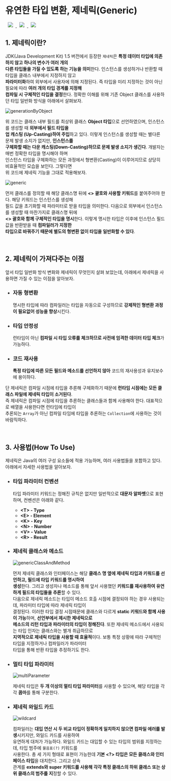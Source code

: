 # 유연한 타입 변환, 제네릭(Generic)
<a href="http://melonicedlatte.com/">
    <img src="https://img.shields.io/badge/Java-red"
        style="height : auto; margin-left : 8px; margin-right : 8px;"/>
    <img src="https://img.shields.io/badge/DataType-orange"
        style="height : auto; margin-left : 8px; margin-right : 8px;"/>
    <img src="https://img.shields.io/badge/Generic-yellow"
        style="height : auto; margin-left : 8px; margin-right : 8px;"/>
</a>


## 1. 제네릭이란?
JDK(Java Development Kit) 1.5 버전에서 등장한 `제네릭`은 **특정 데이터 타입에 의존하지 않고 하나의 변수가 여러 개의  
다른 타입들을 가질 수 있도록 하는 기능을 의미**한다. 인스턴스를 생성하거나 반환할 때 타입을 클래스 내부에서 지정하지 않고  
**파라미터화**하여 외부에서 사용자에 의해 지정된다. 즉 타입을 미리 지정하는 것이 아닌 필요에 따라 **여러 개의 타입 경계를 지정해    
컴파일 시 구체적인 타입을 결정**한다. 정확한 이해를 위해 기존 Object 클래스를 사용하던 타입 일반화 방식을 아래에서 살펴보자.

![generationByObject](https://user-images.githubusercontent.com/78818063/169716697-c69a4775-98eb-456b-9c50-41d480edc853.png)

위 코드는 클래스 내부 필드를 최상위 클래스 **Object 타입**으로 선언하였으며, 인스턴스를 생성할 때 **외부에서 필드 타입을  
업 캐스팅 (Up-Casting)하여 주입**하고 있다. 이렇게 인스턴스를 생성할 때는 별다른 문제 발생 소지가 없지만, **인스턴스를  
구체화할 때는 다운 캐스팅(Down-Casting)하므로 문제 발생 소지가 생긴다**. 개발자는 매번 정확한 타입을 명시해야 하며  
인스턴스 타입을 구체화하는 모든 과정에서 형변환(Casting)이 이루어지므로 상당히 비효율적인 모습을 보인다. 그렇다면  
위 코드에 제네릭 기능을 그대로 적용해보자.

![generic](https://user-images.githubusercontent.com/78818063/169716853-5dd62ea0-cb3e-4005-b22c-7a52e0e48e82.png)

먼저 클래스를 정의할 때 해당 클래스명 뒤에 **<> 괄호와 사용할 키워드**를 붙여주어야 한다. 해당 키워드는 인스턴스를 생성해  
필드 값을 초기화할 때 파라미터로 받을 타입을 의미한다. 다음으로 외부에서 인스턴스를 생성할 때 마찬가지로 클래스명 뒤에   
**<> 괄호와 함께 구체적인 타입을 명시**한다. 이렇게 명시한 타입은 이후에 인스턴스 필드 값을 반환받을 때 **컴파일러가 지정한  
타입으로 바꿔주기 때문에 별도의 형변환 없이 타입을 일반화할 수 있다**.

<br>

## 2. 제네릭이 가져다주는 이점
앞서 타입 일반화 방식 변화와 제네릭이 무엇인지 살펴 보았는데, 아래에서 제네릭을 사용하면 가질 수 있는 이점을 알아보자.

  * ### 자동 형변환 ###
    명시한 타입에 따라 컴파일러는 타입을 자동으로 구성하므로 **강제적인 형변환 과정이 필요없어 성능을 향상**시킨다.  

  * ### 타입 안정성 ###
    런타임이 아닌 **컴파일 시 타입 오류를 체크하므로 사전에 엄격한 데이터 타입 체크**가 가능하다.

  * ### 코드 재사용 ###
    **특정 타입에 따른 모든 필드와 메소드를 선언하지 않아** 코드의 재사용성과 유지보수에 용이하다.  

단 제네릭은 컴파일 시점에 타입을 추론해 구체화하기 때문에 **런타임 시점에는 모든 클래스 파일에 제네릭 타입이 소거된다**.  
즉 제네릭은 컴파일 시점에 타입을 추론하는 클래스들과 함께 사용해야 한다. 대표적으로 배열을 사용한다면 런타임에 타입이  
추론되는 `Array`가 아닌 컴파일 타임에 타입을 추론하는 `Collection`에 사용하는 것이 바람직하다.  

<br>

## 3. 사용법(How To Use)
제네릭은 Java의 여러 구성 요소들에 적용 가능하며, 여러 사용법들을 포함하고 있다. 아래에서 자세한 사용법을 알아보자.  

  * ### 타입 파라미터 컨벤션 ###
    타입 파라미터 키워드는 정해진 규칙은 없지만 일반적으로 **대문자 알파벳**으로 표현하며, 컨벤션은 아래와 같다.
    * **\<T> - Type**
    * **\<E> - Element**
    * **\<K> - Key**
    * **\<N> - Number**
    * **\<V> - Value**
    * **\<R> - Result**
    
  * ### 제네릭 클래스와 메소드 ###
    ![genericClassAndMethod](https://user-images.githubusercontent.com/78818063/169716860-68fed7e4-f9ee-423f-a7d7-a0e4f869b3c6.png)
    
    먼저 제네릭 클래스와 인터페이스는 해당 **클래스 명 옆에 제네릭 타입과 키워드를 선언하고, 필드에 타입 키워드를 명시하여  
    생성**한다. 그리고 생성자나 메소드를 통해 앞서 사용했던 **키워드를 재사용하여 유연하게 필드의 타입들을 추론**할 수 있다.  
    다음으로 제네릭 메소드는 타입이 메소드 호출 시점에 결정되야 하는 경우 사용되는데, 파라미터 타입에 따라 제네릭 타입이  
    결정된다. 이러한 타입 결정 시점때문에 클래스와 다르게 **static 키워드와 함께 사용이 가능**하며, **선언부에서 제시한 제네릭으로  
    메소드의 리턴 타입과 파라미터의 타입이 정해진다**. 또한 제네릭 메소드에서 사용되는 타입 인자는 클래스와는 별개 취급하므로  
    **지역적으로 제네릭 타입을 사용할 때 효율적**이다. 보통 특정 상황에 따라 구체적인 타입을 지정하거나 컴파일러가 파라미터  
    타입을 통해 반환 타입을 추정하기도 한다.
    
  * ### 멀티 타입 파라미터 ###
    ![multiParameter](https://user-images.githubusercontent.com/78818063/169716862-67ea45b5-5f5b-4d9a-8e81-7079e5d20243.png)
    
    제네릭 타입은 **두 개 이상의 멀티 타입 파라미터**를 사용할 수 있으며, 해당 타입을 각각 **콤마**를 통해 구분한다.
    
  * ### 제네릭 와일드 카드 ###
    ![wildcard](https://user-images.githubusercontent.com/78818063/169716865-7eac6f8c-0a02-4b96-8279-a620527a7788.png)
    
    컴파일러는 **대입 연산 시 두 비교 타입이 정확하게 일치하지 않으면 컴파일 에러를 발생**시키지만, 와일드 카드를 사용하여  
    유연하게 대처가 가능하다. 와일드 카드는 대입할 수 있는 타입의 범위를 지정하는데, 타입 범주에 `물음표(?)` 키워드를  
    사용한다. 총 세 가지 형태로 표현이 가능한데 **기본 <?> 타입은 모든 클래스와 인터페이스 타입**을 대치한다. 그리고 상속  
    관계를 **extends와 super 키워드를 사용해 각각 특정 클래스의 하위 클래스 또는 상위 클래스의 범주를 지**정할 수 있다.
    
<br>
